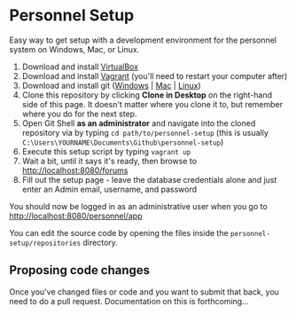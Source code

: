 # Personnel Setup
Easy way to get setup with a development environment for the personnel system on Windows, Mac, or Linux.

1. Download and install [VirtualBox](https://www.virtualbox.org/wiki/Downloads)
2. Download and install [Vagrant](https://www.vagrantup.com/downloads.html) (you'll need to restart your computer after)
3. Download and install git ([Windows](https://windows.github.com/) | [Mac](https://mac.github.com/) | [Linux](http://git-scm.com/download/linux))
4. Clone this repository by clicking **Clone in Desktop** on the right-hand side of this page. It doesn't matter where you clone it to, but remember where you do for the next step.
5. Open Git Shell **as an administrator** and navigate into the cloned repository via by typing `cd path/to/personnel-setup` (this is usually `C:\Users\YOURNAME\Documents\Github\personnel-setup`)
6. Execute this setup script by typing `vagrant up`
7. Wait a bit, until it says it's ready, then browse to [http://localhost:8080/forums](http://localhost:8080/forums)
8. Fill out the setup page - leave the database credentials alone and just enter an Admin email, username, and password

You should now be logged in as an administrative user when you go to [http://localhost:8080/personnel/app](http://localhost:8080/personnel/app)

You can edit the source code by opening the files inside the `personnel-setup/repositories` directory.

## Proposing code changes
Once you've changed files or code and you want to submit that back, you need to do a pull request. Documentation on this is forthcoming...